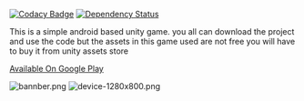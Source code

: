 
[![Codacy Badge](https://api.codacy.com/project/badge/Grade/4effc0dc6d584dc49cf88f907bb3e56a)](https://www.codacy.com/app/greate43/Haunted-Zombie-Rush-?utm_source=github.com&utm_medium=referral&utm_content=greate43/Haunted-Zombie-Rush-&utm_campaign=badger)
[![Dependency Status](https://gemnasium.com/badges/github.com/greate43/Haunted-Zombie-Rush-.svg)](https://gemnasium.com/github.com/greate43/Haunted-Zombie-Rush-)


This is a simple android based unity game. you all can download the project and use the code but the assets in this game used are not free you will have to buy it from  unity assets store 


[Available On Google Play](https://play.google.com/store/apps/details?id=com.greate43.sk.HuntedZombieRush) 





![bannber.png](https://bitbucket.org/repo/7dLAbe/images/1739193779-bannber.png)
![device-1280x800.png](https://bitbucket.org/repo/7dLAbe/images/560308441-device-1280x800.png)
